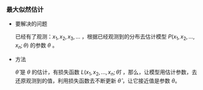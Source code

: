### 最大似然估计

- 要解决的问题

  已经有了观测：$x_1, x_2, x_3, ...$ ，根据已经观测到的分布去估计模型 $P(x_1, x_2, ..., x_n; \theta)$ 的参数 $\theta$ 。

- 方法

  $\hat{\theta}$ 是 $\theta$ 的估计，有损失函数 $L(x_1, x_2, ..., x_n; \hat{\theta})$ ，那么，让模型用估计参数，去还原观测到的值，利用损失函数去不断更新 $\hat{\theta}$  ，让它接近值是参数 $\theta$。